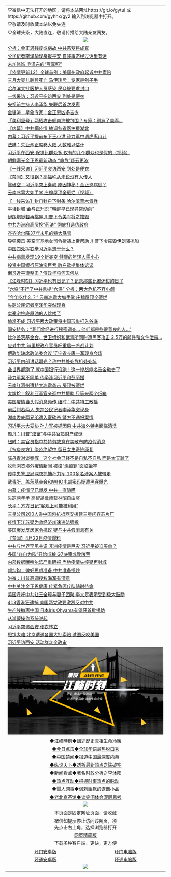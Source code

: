  <table>
 
<tr>
<td colspan="2" align=left>
♡微信中无法打开的地区，请将本站网址https://git.io/gytui 或 https://github.com/gyhhx/gy2 输入到浏览器中打开。 
 </td>
</tr>
 <tr>
 <td colspan="2" align=left>
♡敬请及时收藏本站以免失连
 </td>
   <tr>
<td colspan="2" align=left>
♡全球头条，大陆直连，敬请传播给大陆亲友网友。
 </td>
</tr>
 
 <tr>
    <td colspan="2" align=center><img src="https://cdn.jsdelivr.net/gh/gyoupiodf/im1/%E7%BD%91%E9%97%A8%E6%96%B0%E9%97%BB1.jpg"></td>
 </tr>

<tr><td colspan="2" align="left"><a href="https://xfine.casa/?name=c1160904&key=exgxucyqmkwgvwch&from=gy">分析：金正恩残废或病故 中共恶梦将成真</a></td></tr>
<tr><td colspan="2" align="left"><a href="https://xfine.casa/?name=c1161007&key=exgxucyqmkwgvwch&from=gy">公民记者李泽华现身报平安 自述事态经过话里有话</a></td></tr>
<tr><td colspan="2" align="left"><a href="https://xfine.casa/?name=c1161040&key=exgxucyqmkwgvwch&from=gy">未加修饰 毛泽东的“写真照”</a></td></tr>
<tr><td colspan="2" align="left"><a href="https://xfine.casa/?name=c1159454&key=exgxucyqmkwgvwch&from=gy">【疫情更新12】全球首例：美国州政府起诉中共索赔</a></td></tr>
<tr><td colspan="2" align="left"><a href="https://xfine.casa/?name=c1161004&key=exgxucyqmkwgvwch&from=gy">三月大婴儿趴睡死亡 马伊琍斥：专家是刽子手</a></td></tr>
<tr><td colspan="2" align="left"><a href="https://xfine.casa/?name=c1161006&key=exgxucyqmkwgvwch&from=gy">哈尔滨大批医护人员感染  民众被要求封口</a></td></tr>
<tr><td colspan="2" align="left"><a href="https://xfine.casa/?name=c1161017&key=exgxucyqmkwgvwch&from=gy">一线采访：习近平突访西安 到处是便衣</a></td></tr>
<tr><td colspan="2" align="left"><a href="https://xfine.casa/?name=c1160921&key=exgxucyqmkwgvwch&from=gy">央视前主持人李泽华 失联后首次发声</a></td></tr>
<tr><td colspan="2" align="left"><a href="https://xfine.casa/?name=c1160927&key=exgxucyqmkwgvwch&from=gy">金镇涛：星象专家：金正恩凶多吉少</a></td></tr>
<tr><td colspan="2" align="left"><a href="https://xfine.casa/?name=c1161039&key=exgxucyqmkwgvwch&from=gy">「美利坚号」两栖攻击舰南海被包围？专家：别忘了美军...</a></td></tr>
<tr><td colspan="2" align="left"><a href="https://xfine.casa/?name=c1161005&key=exgxucyqmkwgvwch&from=gy">【内幕】中共瞒疫情 抽调各省医护援湖北</a></td></tr>
<tr><td colspan="2" align="left"><a href="https://xfine.casa/?name=c1161076&key=exgxucyqmkwgvwch&from=gy">内幕：习近平提前布下王小洪 孙力军中调虎离山计</a></td></tr>
<tr><td colspan="2" align="left"><a href="https://xfine.casa/?name=c1161028&key=exgxucyqmkwgvwch&from=gy">法媒：失业潮正席卷大陆 人数难以估计</a></td></tr>
<tr><td colspan="2" align="left"><a href="https://xfine.casa/?name=c1161121&key=exgxucyqmkwgvwch&from=gy">习近平在西安  保镖比群众多  仅有的几个群众也是假的（视频）</a></td></tr>
<tr><td colspan="2" align="left"><a href="https://xfine.casa/?name=c1161157&key=exgxucyqmkwgvwch&from=gy">朝鲜曝光金正恩最新动态 “命危”疑云更浓</a></td></tr>
<tr><td colspan="2" align="left"><a href="https://xfine.casa/?name=c1160924&key=exgxucyqmkwgvwch&from=gy">【一线采访】习近平突访西安 到处是便衣</a></td></tr>
<tr><td colspan="2" align="left"><a href="https://xfine.casa/?name=c1161031&key=exgxucyqmkwgvwch&from=gy">【禁闻】又甩锅？高福称从未说没有人传人</a></td></tr>
<tr><td colspan="2" align="left"><a href="https://xfine.casa/?name=c1161033&key=exgxucyqmkwgvwch&from=gy">陈破空：习近平突上秦岭 原因神秘！金正恩病倒？</a></td></tr>
<tr><td colspan="2" align="left"><a href="https://xfine.casa/?name=c1161032&key=exgxucyqmkwgvwch&from=gy">云南冰雹大如手掌 庄稼屋顶全砸烂（视频）</a></td></tr>
<tr><td colspan="2" align="left"><a href="https://xfine.casa/?name=c1161030&key=exgxucyqmkwgvwch&from=gy">【一线采访】封门封户下封条 哈尔滨草木皆兵</a></td></tr>
<tr><td colspan="2" align="left"><a href="https://xfine.casa/?name=c1161137&key=exgxucyqmkwgvwch&from=gy">平壤封城 金与正升职 “朝鲜早已现异常动向”</a></td></tr>
<tr><td colspan="2" align="left"><a href="https://xfine.casa/?name=c1161016&key=exgxucyqmkwgvwch&from=gy">伊朗炮艇若再挑衅 川普下令美军将之摧毁</a></td></tr>
<tr><td colspan="2" align="left"><a href="https://xfine.casa/?name=c1161003&key=exgxucyqmkwgvwch&from=gy">中共为港府高层换“药渣” 彻底打造伪政府</a></td></tr>
<tr><td colspan="2" align="left"><a href="https://xfine.casa/?name=c1161025&key=exgxucyqmkwgvwch&from=gy">齐齐哈尔降37年未见的特大暴雪</a></td></tr>
<tr><td colspan="2" align="left"><a href="https://xfine.casa/?name=c1161113&key=exgxucyqmkwgvwch&from=gy">导弹袭击  美空军基地女司令祈祷上帝帮助  川普下令摧毁伊朗骚扰船</a></td></tr>
<tr><td colspan="2" align="left"><a href="https://xfine.casa/?name=c1161075&key=exgxucyqmkwgvwch&from=gy">中国四处挥铁拳习近平想干什么？</a></td></tr>
<tr><td colspan="2" align="left"><a href="https://xfine.casa/?name=c1161014&key=exgxucyqmkwgvwch&from=gy">中共病毒发现19个新突变 健康的年轻人需小心</a></td></tr>
<tr><td colspan="2" align="left"><a href="https://xfine.casa/?name=c1161029&key=exgxucyqmkwgvwch&from=gy">投资中国银行原油宝巨亏 散户欲提集体诉讼</a></td></tr>
<tr><td colspan="2" align="left"><a href="https://xfine.casa/?name=c1161178&key=exgxucyqmkwgvwch&from=gy">倒习近平遭整肃？傅政华将何去何从</a></td></tr>
<tr><td colspan="2" align="left"><a href="https://xfine.casa/?name=c1160926&key=exgxucyqmkwgvwch&from=gy">【江峰时刻】习近平也有日记了？记录那些比蜜还甜的日子</a></td></tr>
<tr><td colspan="2" align="left"><a href="https://xfine.casa/?name=c1161122&key=exgxucyqmkwgvwch&from=gy">“六稳”不行了中共急提“六保” 分析：两大危机不容小觑</a></td></tr>
<tr><td colspan="2" align="left"><a href="https://xfine.casa/?name=c1161055&key=exgxucyqmkwgvwch&from=gy">“今年吃什么？” 云南冰雹大如手掌 庄稼屋顶全砸烂</a></td></tr>
<tr><td colspan="2" align="left"><a href="https://xfine.casa/?name=c1160995&key=exgxucyqmkwgvwch&from=gy">失踪公民记者李泽华突然现身</a></td></tr>
<tr><td colspan="2" align="left"><a href="https://xfine.casa/?name=c1161139&key=exgxucyqmkwgvwch&from=gy">卖豪宅抄底原油的人跳楼了</a></td></tr>
<tr><td colspan="2" align="left"><a href="https://xfine.casa/?name=c1161147&key=exgxucyqmkwgvwch&from=gy">偷鸡不成 习近平两大政策将中国形象打入谷底</a></td></tr>
<tr><td colspan="2" align="left"><a href="https://xfine.casa/?name=c1161101&key=exgxucyqmkwgvwch&from=gy">国安特务：“我们曾经进行秘密调查… 他们都是些很善良的人…”</a></td></tr>
<tr><td colspan="2" align="left"><a href="https://xfine.casa/?name=c1161141&key=exgxucyqmkwgvwch&from=gy">比尔盖茨基金会、世卫组织和武毒所同时遭黑客攻击 2.5万的邮件和文件泄露…</a></td></tr>
<tr><td colspan="2" align="left"><a href="https://xfine.casa/?name=c1161022&key=exgxucyqmkwgvwch&from=gy">应对中共 前里根政府官员吁重启一冷战计划</a></td></tr>
<tr><td colspan="2" align="left"><a href="https://xfine.casa/?name=c1160977&key=exgxucyqmkwgvwch&from=gy">傅政华缺席政法委会议 辽宁省长唐一军现身会场</a></td></tr>
<tr><td colspan="2" align="left"><a href="https://xfine.casa/?name=c1161123&key=exgxucyqmkwgvwch&from=gy">习近平内部讲话曝光？称中共处处危机处处坑</a></td></tr>
<tr><td colspan="2" align="left"><a href="https://xfine.casa/?name=c1161136&key=exgxucyqmkwgvwch&from=gy">全世界都跑了 就中国银行没跑！这一惨战能名垂金融史了</a></td></tr>
<tr><td colspan="2" align="left"><a href="https://xfine.casa/?name=c1161132&key=exgxucyqmkwgvwch&from=gy">孙力军案不简单 传牵涉习近平和彭丽媛</a></td></tr>
<tr><td colspan="2" align="left"><a href="https://xfine.casa/?name=c1161011&key=exgxucyqmkwgvwch&from=gy">云南红河州遭特大冰雹袭击  房顶被砸烂</a></td></tr>
<tr><td colspan="2" align="left"><a href="https://xfine.casa/?name=c1161176&key=exgxucyqmkwgvwch&from=gy">太尴尬！叙利亚高官亲迎中共援助 只等来两个纸箱</a></td></tr>
<tr><td colspan="2" align="left"><a href="https://xfine.casa/?name=c1161056&key=exgxucyqmkwgvwch&from=gy">美国疫情当头假消息频传 纽时：中共特工散播</a></td></tr>
<tr><td colspan="2" align="left"><a href="https://xfine.casa/?name=c1161098&key=exgxucyqmkwgvwch&from=gy">前后判若两人 失踪公民记者李泽华突现身</a></td></tr>
<tr><td colspan="2" align="left"><a href="https://xfine.casa/?name=c1161062&key=exgxucyqmkwgvwch&from=gy">湖南娄底两兄弟遭入室砍杀 警方不通报案情</a></td></tr>
<tr><td colspan="2" align="left"><a href="https://xfine.casa/?name=c1161103&key=exgxucyqmkwgvwch&from=gy">习近平六大妥协 孙力军被抓因果 中共海外特务面临清洗</a></td></tr>
<tr><td colspan="2" align="left"><a href="https://xfine.casa/?name=c1161114&key=exgxucyqmkwgvwch&from=gy">颜丹：川普“炫富”与中共官员财产成谜</a></td></tr>
<tr><td colspan="2" align="left"><a href="https://xfine.casa/?name=c1161015&key=exgxucyqmkwgvwch&from=gy">纽时：美官员指中共特务故意在美散布防疫假消息</a></td></tr>
<tr><td colspan="2" align="left"><a href="https://xfine.casa/?name=c1161024&key=exgxucyqmkwgvwch&from=gy">【抗疫良方】染疫绝望中 留日女生奇迹康复</a></td></tr>
<tr><td colspan="2" align="left"><a href="https://xfine.casa/?name=c1161183&key=exgxucyqmkwgvwch&from=gy">陈丹青对谈秦晖：这个社会已经不是自私不自私 而是太无耻了</a></td></tr>
<tr><td colspan="2" align="left"><a href="https://xfine.casa/?name=c1160983&key=exgxucyqmkwgvwch&from=gy">牧师浏览境外疫情新闻 被控“煽颠罪”面临坐牢</a></td></tr>
<tr><td colspan="2" align="left"><a href="https://xfine.casa/?name=c1161133&key=exgxucyqmkwgvwch&from=gy">传中央警卫局深夜抓捕孙力军 100多名涉案人被带走</a></td></tr>
<tr><td colspan="2" align="left"><a href="https://xfine.casa/?name=c1160994&key=exgxucyqmkwgvwch&from=gy">武毒所、盖茨基金会和WHO电邮密码疑遭黑客曝光</a></td></tr>
<tr><td colspan="2" align="left"><a href="https://xfine.casa/?name=c1161168&key=exgxucyqmkwgvwch&from=gy">内幕：疫情早已爆发 中共一直隐瞒</a></td></tr>
<tr><td colspan="2" align="left"><a href="https://xfine.casa/?name=c1161063&key=exgxucyqmkwgvwch&from=gy">失踪两年半 高智晟律师获林昭自由奖</a></td></tr>
<tr><td colspan="2" align="left"><a href="https://xfine.casa/?name=c1161077&key=exgxucyqmkwgvwch&from=gy">长平：方方日记“客观上可能被利用”</a></td></tr>
<tr><td colspan="2" align="left"><a href="https://xfine.casa/?name=c1160967&key=exgxucyqmkwgvwch&from=gy">三星公司200人乘中国包机抵西安援建三星闪存芯片厂</a></td></tr>
<tr><td colspan="2" align="left"><a href="https://xfine.casa/?name=c1161037&key=exgxucyqmkwgvwch&from=gy">疫情下江苏疑为救经济加速违法强拆</a></td></tr>
<tr><td colspan="2" align="left"><a href="https://xfine.casa/?name=c1161156&key=exgxucyqmkwgvwch&from=gy">美国爆发反居家令抗议 疑与中共假消息有关</a></td></tr>
<tr><td colspan="2" align="left"><a href="https://xfine.casa/?name=c1161053&key=exgxucyqmkwgvwch&from=gy">【禁闻】4月22日疫情爆料</a></td></tr>
<tr><td colspan="2" align="left"><a href="https://xfine.casa/?name=c1161148&key=exgxucyqmkwgvwch&from=gy">中共与世界罕见共识  非洲疫情是巨灾 习近平被迫买单？</a></td></tr>
<tr><td colspan="2" align="left"><a href="https://xfine.casa/?name=c1161170&key=exgxucyqmkwgvwch&from=gy">多国“各自为阵”开始屯粮 G7决策或致粮荒</a></td></tr>
<tr><td colspan="2" align="left"><a href="https://xfine.casa/?name=c1160979&key=exgxucyqmkwgvwch&from=gy">内部数据曝哈尔滨严重瞒报 当地疫情失控疑再封城</a></td></tr>
<tr><td colspan="2" align="left"><a href="https://xfine.casa/?name=c1161144&key=exgxucyqmkwgvwch&from=gy">颜纯鈎：做好思想准备 中共准备揽炒</a></td></tr>
<tr><td colspan="2" align="left"><a href="https://xfine.casa/?name=c1161158&key=exgxucyqmkwgvwch&from=gy">洪微：川普高调授权海军有深意</a></td></tr>
<tr><td colspan="2" align="left"><a href="https://xfine.casa/?name=c1161008&key=exgxucyqmkwgvwch&from=gy">中共关注金正恩健康 传紧急医疗队随时待命</a></td></tr>
<tr><td colspan="2" align="left"><a href="https://xfine.casa/?name=c1161019&key=exgxucyqmkwgvwch&from=gy">美国呼吁中共让王全璋与妻子团聚 李文足表示受到极大鼓励</a></td></tr>
<tr><td colspan="2" align="left"><a href="https://xfine.casa/?name=c1161151&key=exgxucyqmkwgvwch&from=gy">418香港狂逮捕 美国两党政要激烈反对中共</a></td></tr>
<tr><td colspan="2" align="left"><a href="https://xfine.casa/?name=c1161061&key=exgxucyqmkwgvwch&from=gy">生产线撤离中国 日本Iris Ohyama有望获首批援助</a></td></tr>
<tr><td colspan="2" align="left"><a href="https://xfine.casa/?name=c1160964&key=exgxucyqmkwgvwch&from=gy">从鸿蒙操作系统说起</a></td></tr>
<tr><td colspan="2" align="left"><a href="https://xfine.casa/?name=c1161070&key=exgxucyqmkwgvwch&from=gy">习近平突访西安 便衣林立</a></td></tr>
<tr><td colspan="2" align="left"><a href="https://xfine.casa/?name=c1161086&key=exgxucyqmkwgvwch&from=gy">甩锅太难 北京遭遇各国大批索赔 试图反咬美国</a></td></tr>
<tr><td colspan="2" align="left"><a href="https://xfine.casa/?name=c1161175&key=exgxucyqmkwgvwch&from=gy">习近平访西安 活动群众全政审</a></td></tr>

 <tr>
   <td colspan="2" align=center><img src="https://github.com/gyoupiodf/im1/blob/master/jf-1.jpg"></td>
  </tr>
   <tr>
   <td colspan="2" align=center> 
<a href="https://xfine.casa/oo.aspx?name=c922850&key=exgxucyqmkwgvwch&from=gy&tag=9877">◆江峰時刻◆講述歷史真相生命冷暖</a><br/>
    </td>
  </tr>
   <tr>
   <td colspan="2" align=center> 
<a href="https://xfine.casa/oo.aspx?name=c816850&key=exgxucyqmkwgvwch&from=gy&tag=9877">◆今日点击◆全球华语最热脱口秀</a><br/>
    </td>
  </tr>
  <tr>
  <td colspan="2" align=center>
<a href="https://xfine.casa/oo.aspx?name=c816860&key=exgxucyqmkwgvwch&from=gy&tag=99733110">◆中国禁闻◆报道中国最深度内幕</a><br/>
   </tr>
  <tr>
     <td colspan="2" align=center>
<a href="https://xfine.casa/oo.aspx?name=c816855&key=exgxucyqmkwgvwch&from=gy&tag=997110">◆纵论天下◆透析最新热点之陈破空</a><br/>
   </tr>
   <tr>
      <td colspan="2" align=center>
<a href="https://xfine.casa/oo.aspx?name=c838308&key=exgxucyqmkwgvwch&from=gy&tag=9973110">◆新闻看点◆著名时政分析之李沐阳</a><br/>
   </tr>
   <tr>
     <td colspan="2" align=center>
<a href="https://xfine.casa/oo.aspx?name=c816852&key=exgxucyqmkwgvwch&from=gy&tag=9733110">◆热点互动◆把握时事热点的脉动</a><br/>
   </tr>
   <tr>
      <td colspan="2" align=center>
<a href="https://xfine.casa/oo.aspx?name=c816694&key=exgxucyqmkwgvwch&from=gy&tag=93310">◆雷人网事◆讽刺幽默的诙谐小品</a><br/>
   </tr>
   <tr>
    <td colspan="2" align=center>
<a href="https://xfine.casa/oo.aspx?name=c816650&key=exgxucyqmkwgvwch&from=gy&tag=9973110">◆老北京茶馆◆谈笑间体会深层思考</a><br/>
   </tr>

  <tr>
    <td colspan="2" align="center"><img src="https://cdn.jsdelivr.net/gh/opipe/up/oGate65.jpg"/></td>
  </tr>
  <tr>
    <td colspan="2" align="center">本页面是固定网址页面，请收藏</td>
  <tr>
  <tr>
    <td colspan="2" align="center">微信如提示停止访问该网页，须<br/>先点击右上角，选择浏览器打开</td>
  <tr>
  <tr>
    <td colspan="2" align="center"><a href="https://gitcdn.xyz/cdn/otiny/up/master/show004.htm">网页精简版</a></td>
  </tr>
  <tr>
    <td colspan="2" align="center">下载多种客户端，更快，更方便</td>
  <tr>
  <tr>
    <td align="center"><a href="https://cdn.jsdelivr.net/gh/opipe/up/oGatea.apk">环门安卓版</a></td>
    <td align="center"><a href="https://cdn.jsdelivr.net/gh/opipe/up/oGate.zip">环门电脑版</a></td>
  </tr>
  <tr>
    <td align="center"><a href="https://cdn.jsdelivr.net/gh/opipe/up/oPipe.apk">环通安卓版</a></td>
    <td align="center"><a href="https://raw.githubusercontent.com/opipe/up/master/oPipe.zip">环通电脑版</a></td>
  </tr>
  <tr>
    <td colspan="2" align="center"><img src="https://cdn.jsdelivr.net/gh/opipe/up/oGate640.jpg"/></td>
  </tr>
</table>

